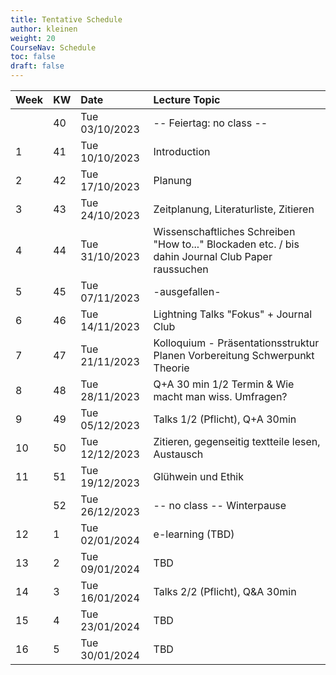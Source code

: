 ```yaml
---
title: Tentative Schedule
author: kleinen
weight: 20
CourseNav: Schedule
toc: false
draft: false
---
```



| Week | KW | Date           | Lecture Topic                                                              |
|:-----|:---|:---------------|:---------------------------------------------------------------------------|
|      | 40 | Tue 03/10/2023 | -- Feiertag: no class --                                                   |
| 1    | 41 | Tue 10/10/2023 | Introduction                                                               |
| 2    | 42 | Tue 17/10/2023 | Planung                                                                    |
| 3    | 43 | Tue 24/10/2023 | Zeitplanung, Literaturliste, Zitieren                                      |
| 4    | 44 | Tue 31/10/2023 | Wissenschaftliches Schreiben "How to..." Blockaden etc. / bis dahin Journal Club Paper raussuchen                  |
| 5    | 45 | Tue 07/11/2023 | -ausgefallen-                                                 |
| 6    | 46 | Tue 14/11/2023 |     Lightning Talks "Fokus"  + Journal   Club                                      |
| 7    | 47 | Tue 21/11/2023 | Kolloquium - Präsentationsstruktur Planen Vorbereitung Schwerpunkt Theorie |
| 8    | 48 | Tue 28/11/2023 | Q+A 30 min 1/2 Termin & Wie macht man wiss. Umfragen?                                                     |
| 9    | 49 | Tue 05/12/2023 | Talks 1/2 (Pflicht),  Q+A 30min                                            |
| 10   | 50 | Tue 12/12/2023 | Zitieren, gegenseitig textteile lesen, Austausch                                       |
| 11   | 51 | Tue 19/12/2023 | Glühwein und Ethik                                                         |
|      | 52 | Tue 26/12/2023 | -- no class -- Winterpause                                                 |
| 12   | 1  | Tue 02/01/2024 | e-learning (TBD)                                                           |
| 13   | 2  | Tue 09/01/2024 | TBD                                                                        |
| 14   | 3  | Tue 16/01/2024 | Talks 2/2 (Pflicht),   Q&A 30min                                           |
| 15   | 4  | Tue 23/01/2024 | TBD                                                                        |
| 16   | 5  | Tue 30/01/2024 | TBD                                                                        |


